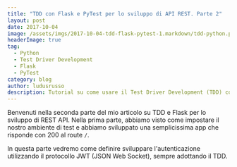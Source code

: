 ```yaml
---
title: "TDD con Flask e PyTest per lo sviluppo di API REST. Parte 2"
layout: post
date: 2017-10-04
image: /assets/imgs/2017-10-04-tdd-flask-pytest-1.markdown/tdd-python.png
headerImage: true
tag:
  - Python
  - Test Driver Development
  - Flask
  - PyTest
category: blog
author: ludusrusso
description: Tutorial su come usare il Test Driver Development (TDD) con Flask e PyTest per sviluppare delle semplici API REST
---
```


Benvenuti nella seconda parte del mio articolo su TDD e Flask per lo sviluppo di REST API.
Nella prima parte, abbiamo visto come impostare il nostro ambiente di test e
abbiamo sviluppato una semplicissima app che risponde con 200 al route `/`.

In questa parte vedremo come definire sviluppare l'autenticazione utilizzando
il protocollo JWT (JSON Web Socket), sempre adottando il TDD.
